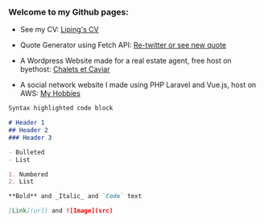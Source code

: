 ### Welcome to my Github pages:

- See my CV:
[Liping's CV](https://lime5005.github.io/MySite/)

- Quote Generator using Fetch API:
[Re-twitter or see new quote](https://lime5005.github.io/quoteGenerator/)

- A Wordpress Website made for a real estate agent, free host on byethost:
[Chalets et Caviar](http://chaletsetcaviar.byethost17.com/)


- A social network website I made using PHP Laravel and Vue.js, host on AWS:
[My Hobbies](http://ec2-15-236-211-19.eu-west-3.compute.amazonaws.com/)

```markdown
Syntax highlighted code block

# Header 1
## Header 2
### Header 3

- Bulleted
- List

1. Numbered
2. List

**Bold** and _Italic_ and `Code` text

[Link](url) and ![Image](src)
```
